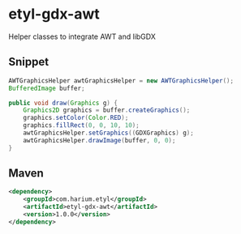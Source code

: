 # etyl-gdx-awt
Helper classes to integrate AWT and libGDX

## Snippet
```java
AWTGraphicsHelper awtGraphicsHelper = new AWTGraphicsHelper();
BufferedImage buffer;

public void draw(Graphics g) {
    Graphics2D graphics = buffer.createGraphics();
    graphics.setColor(Color.RED);
    graphics.fillRect(0, 0, 10, 10);
    awtGraphicsHelper.setGraphics((GDXGraphics) g);
    awtGraphicsHelper.drawImage(buffer, 0, 0);
}
```

## Maven
```xml
<dependency>
    <groupId>com.harium.etyl</groupId>
    <artifactId>etyl-gdx-awt</artifactId>
    <version>1.0.0</version>
</dependency>
```
